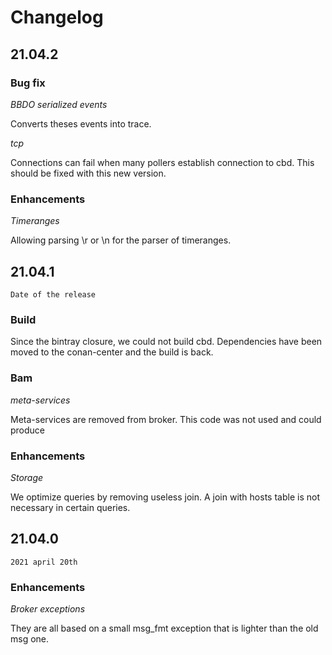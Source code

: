 # Changelog

## 21.04.2

### Bug fix

*BBDO serialized events*

Converts theses events into trace.

*tcp*

Connections can fail when many pollers establish connection to cbd. This should
be fixed with this new version.

### Enhancements

*Timeranges*

Allowing parsing \r or \n for the parser of timeranges.

## 21.04.1

`Date of the release`

### Build

Since the bintray closure, we could not build cbd. Dependencies have been moved
to the conan-center and the build is back.

### Bam

*meta-services*

Meta-services are removed from broker. This code was not used and could produce

### Enhancements

*Storage*

We optimize queries by removing useless join. A join with hosts table is not
necessary in certain queries.

## 21.04.0

`2021 april 20th`

### Enhancements

*Broker exceptions*

They are all based on a small msg\_fmt exception that is lighter than the old
msg one.
